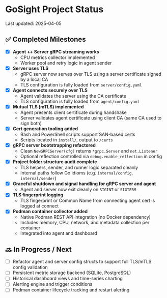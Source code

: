# GoSight Project Status

Last updated: 2025-04-05

## ✅ Completed Milestones

- [x] **Agent ↔ Server gRPC streaming works**
  - CPU metrics collector implemented
  - Worker pool and retry logic in agent sender
- [x] **Server uses TLS**
  - gRPC server now serves over TLS using a server certificate signed by a local CA
  - TLS configuration is fully loaded from `server/config.yaml`
- [x] **Agent connects securely over TLS**
  - Agent validates the server using the CA certificate
  - TLS configuration is fully loaded from `agent/config.yaml`
- [x] **Mutual TLS (mTLS) implemented**
  - Agent presents client certificate during handshake
  - Server validates agent certificate using client CA (same CA used to sign both)
- [x] **Cert generation tooling added**
  - Bash and PowerShell scripts support SAN-based certs
  - Scripts located in `install/`, output to `/certs`
- [x] **gRPC server bootstrapping refactored**
  - Clean `NewGRPCServer(cfg)` returns `*grpc.Server` and `net.Listener`
  - Optional reflection controlled via `debug.enable_reflection` in config
- [x] **Project folder structure audit complete**
  - TLS helpers, sender, and runner logic separated cleanly
  - Internal paths follow Go idioms (e.g. `internal/config`, `internal/sender`)
- [x] **Graceful shutdown and signal handling for gRPC server and agent**
  - Agent and server now exit cleanly on `SIGINT` or `SIGTERM`
- [x] **TLS fingerprint logging**
  - TLS fingerprint or Common Name from connecting agent cert is logged at connect
- [x] **Podman container collector added**
  - Native Podman REST API integration (no Docker dependency)
  - Includes memory, CPU, network, and metadata collection per container
  - Integrated into agent and dashboard

## 🔜 In Progress / Next

- [ ] Refactor agent and server config structs to support full TLS/mTLS config validation
- [ ] Persistent metric storage backend (SQLite, PostgreSQL)
- [ ] Historical dashboard views and time-series charting
- [ ] Alerting engine and trigger conditions
- [ ] Podman container lifecycle tracking and restart alerting
